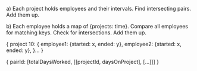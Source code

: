 a) Each project holds employees and their intervals.
Find intersecting pairs.
Add them up.

b) Each employee holds a map of {projects: time}.
Compare all employees for matching keys.
Check for intersections.
Add them up.

{
  project 10: {
    employee1: {started: x, ended: y},
    employee2: {started: x, ended: y},
  }...
}


{
  pairId: [totalDaysWorked, [[projectId, daysOnProject], [...]]]
}